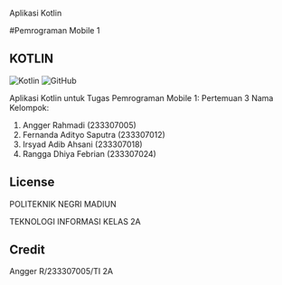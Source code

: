 Aplikasi Kotlin

#Pemrograman Mobile 1 

## KOTLIN
![Kotlin](https://img.shields.io/badge/kotlin-%237F52FF.svg?style=for-the-badge&logo=kotlin&logoColor=white)    ![GitHub](https://img.shields.io/badge/github-%23121011.svg?style=for-the-badge&logo=github&logoColor=white)


Aplikasi Kotlin untuk Tugas Pemrograman Mobile 1: Pertemuan 3 
Nama Kelompok:
1. Angger Rahmadi (233307005)
2. Fernanda Adityo Saputra (233307012)
3. Irsyad Adib Ahsani (233307018)
4. Rangga Dhiya Febrian (233307024)

## License
POLITEKNIK NEGRI MADIUN 

TEKNOLOGI INFORMASI KELAS 2A
## Credit
Angger R/233307005/TI 2A